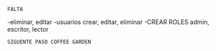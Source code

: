     FALTA 
-eliminar, editar 
-usuarios crear, editar, eliminar
-CREAR ROLES admin, escritor, lector

    SIGUENTE PASO COFFEE GARDEN